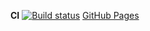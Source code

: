 
**CI** [![Build status](https://ci.appveyor.com/api/projects/status/9qdfms1sr1r3pnly?svg=true)](https://ci.appveyor.com/project/AleksaT2/ahj-events)    [GitHub Pages](https://aleksat2.github.io/ahj-events/)

